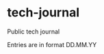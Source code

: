 # tech-journal

Public tech journal

Entries are in format DD.MM.YY
<!--stackedit_data:
eyJoaXN0b3J5IjpbLTkyNTU4NjQ0MSwtMTk2MjEzMDY3MF19
-->